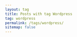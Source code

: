 ```yaml
---
layout: tag
title: Posts with tag Wordpress
tag: wordpress
permalink: /tags/wordpress/
sitemap: false
---
```

